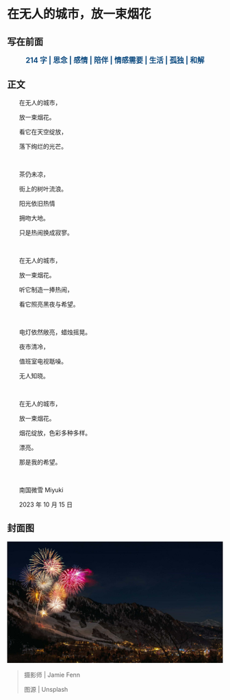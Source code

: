 # 在无人的城市，放一束烟花

## 写在前面

<p style="color:#0f4c81; text-align:center; font-weight:bold; font-size:larger;">214 字 | 思念 | 感情 | 陪伴 | 情感需要 | 生活 | 孤独 | 和解</p>

## 正文

　　在无人的城市，

　　放一束烟花。

　　看它在天空绽放，

　　落下绚烂的光芒。

<br />

　　茶仍未凉，

　　街上的树叶流浪。

　　阳光依旧热情

　　拥吻大地。

　　只是热闹换成寂寥。

<br />

　　在无人的城市，

　　放一束烟花。

　　听它制造一捧热闹，

　　看它照亮黑夜与希望。

<br />

　　电灯依然敞亮，蜡烛摇晃。

　　夜市清冷，

　　值班室电视聒噪。

　　无人知晓。

<br />

　　在无人的城市，

　　放一束烟花。

　　烟花绽放，色彩多种多样。

　　漂亮。

　　那是我的希望。

<br />

　　南国微雪 Miyuki

　　2023 年 10 月 15 日

## 封面图

![](https://raw.githubusercontent.com/TinySnow/GithubImageHosting/main/blog/articles/poems/jamie-fenn-PEVG_cqrIVo-unsplash.jpg)

> 摄影师 | Jamie Fenn
>
> 图源 | Unsplash